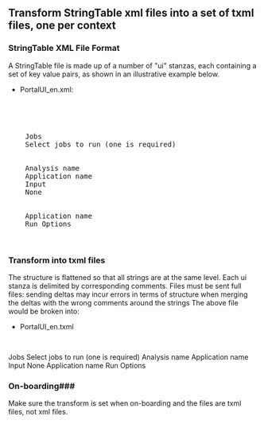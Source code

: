 ## Transform StringTable xml files into a set of txml files, one per context ##
### StringTable XML  File Format ###
A StringTable file is made up of a number of "ui" stanzas, each containing a set of key value pairs, as shown in an illustrative example below.

* PortalUI_en.xml:

<pre>
<?xml version="1.0" encoding="UTF-8"?>
<!DOCTYPE StringTable>
<StringTable>
  <ui name="abaquscae" widgetName="portal_abaquscae">
    <string id=".jobs.columns">Jobs</string>
    <string id=".jobsLabel.text">Select jobs to run (one is required)</string>
  </ui>
  <ui name="adamscar" widgetName="portal_adamscar">
    <string id=".analysisnameLabel.text">Analysis name</string>
    <string id=".appnameLabel.text">Application name</string>
    <string id=".custominputLabel.text">Input</string>
    <string id=".customoutput.noneHint">None</string>
  </ui>
  <ui name="adamschassis" widgetName="portal_adamschassis">
    <string id=".appnameLabel.text">Application name</string>
    <string id=".runOptsGrpBox.title">Run Options</string>
  </ui>
</StringTable>
</pre>

### Transform into txml files ###
The structure is flattened so that all strings are at the same level. Each ui stanza is delimited by  corresponding comments. 
Files must be sent full files: sending deltas may incur errors in terms of structure when merging the deltas with the wrong comments around the strings 
The above file would be broken into:
* PortalUI_en.txml
  <pre>
    <?xml version="1.0" encoding="UTF-8"?>
<StringTable>
<!-- <ui name="abaquscae" widgetName="portal_abaquscae"> -->
  <string id="abaquscae.jobs.columns">Jobs</string>
  <string id="abaquscae.jobsLabel.text">Select jobs to run (one is required)</string>
  <!-- </ui> -->
<!-- <ui name="adamscar" widgetName="portal_adamscar"> -->
  <string id="adamscar.analysisnameLabel.text">Analysis name</string>
  <string id="adamscar.appnameLabel.text">Application name</string>
  <string id="adamscar.custominputLabel.text">Input</string>
  <string id="adamscar.customoutput.noneHint">None</string>
  <!-- </ui> -->
<!-- <ui name="adamschassis" widgetName="portal_adamschassis"> -->
  <string id="adamschassis.appnameLabel.text">Application name</string>
  <string id="adamschassis.runOptsGrpBox.title">Run Options</string>
  <!-- </ui> -->

</StringTable>
</pre>

### On-boarding###
Make sure the transform is set when on-boarding and the files are txml files, not xml files. 


